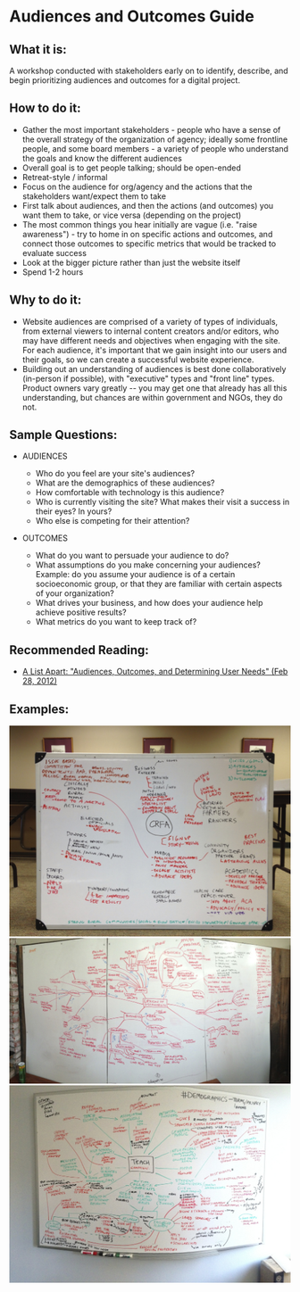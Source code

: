 # Audiences and Outcomes Guide

## What it is:

A workshop conducted with stakeholders early on to identify, describe, and begin prioritizing audiences and outcomes for a digital project.

## How to do it:

*   Gather the most important stakeholders - people who have a sense of the overall strategy of the organization of agency; ideally some frontline people, and some board members - a variety of people who understand the goals and know the different audiences
*   Overall goal is to get people talking; should be open-ended
*   Retreat-style / informal
*   Focus on the audience for org/agency and the actions that the stakeholders want/expect them to take
*   First talk about audiences, and then the actions (and outcomes) you want them to take, or vice versa (depending on the project)
*   The most common things you hear initially are vague (i.e. "raise awareness") - try to home in on specific actions and outcomes, and connect those outcomes to specific metrics that would be tracked to evaluate success
*   Look at the bigger picture rather than just the website itself
*   Spend 1-2 hours

## Why to do it:

*   Website audiences are comprised of a variety of types of individuals, from external viewers to internal content creators and/or editors, who may have different needs and objectives when engaging with the site. For each audience, it's important that we gain insight into our users and their goals, so we can create a successful website experience.
*   Building out an understanding of audiences is best done collaboratively (in-person if possible), with "executive" types and "front line" types. Product owners vary greatly -- you may get one that already has all this understanding, but chances are within government and NGOs, they do not.

## Sample Questions:

*   AUDIENCES

    *   Who do you feel are your site's audiences?
    *   What are the demographics of these audiences?
    *   How comfortable with technology is this audience?
    *   Who is currently visiting the site? What makes their visit a success in their eyes? In yours?
    *   Who else is competing for their attention?

*   OUTCOMES
    *   What do you want to persuade your audience to do?
    *   What assumptions do you make concerning your audiences? Example: do you assume your audience is of a certain socioeconomic group, or that they are familiar with certain aspects of your organization?
    *   What drives your business, and how does your audience help achieve positive results?
    *   What metrics do you want to keep track of?

## Recommended Reading:

*   [A List Apart: "Audiences, Outcomes, and Determining User Needs" (Feb 28, 2012)](http://alistapart.com/article/audiences-outcomes-and-determining-user-needs)

## Examples:

![CFRA example](../../assets/CRFA-a%26o.jpg "CFRA Example")
![Lexicon example](../../assets/lexicon-a%26o.jpg "Lexicon Example")
![Teach example](../../assets/teach-a%26o.jpg "Teach Example")
